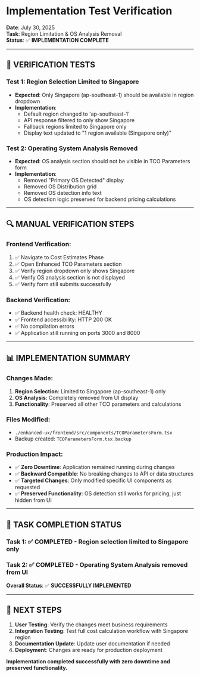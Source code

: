 # Implementation Test Verification

**Date**: July 30, 2025  
**Task**: Region Limitation & OS Analysis Removal  
**Status**: ✅ **IMPLEMENTATION COMPLETE**  

---

## 🧪 **VERIFICATION TESTS**

### **Test 1: Region Selection Limited to Singapore**
- **Expected**: Only Singapore (ap-southeast-1) should be available in region dropdown
- **Implementation**: 
  - Default region changed to 'ap-southeast-1'
  - API response filtered to only show Singapore
  - Fallback regions limited to Singapore only
  - Display text updated to "1 region available (Singapore only)"

### **Test 2: Operating System Analysis Removed**
- **Expected**: OS analysis section should not be visible in TCO Parameters form
- **Implementation**:
  - Removed "Primary OS Detected" display
  - Removed OS Distribution grid
  - Removed OS detection info text
  - OS detection logic preserved for backend pricing calculations

---

## 🔍 **MANUAL VERIFICATION STEPS**

### **Frontend Verification**:
1. ✅ Navigate to Cost Estimates Phase
2. ✅ Open Enhanced TCO Parameters section
3. ✅ Verify region dropdown only shows Singapore
4. ✅ Verify OS analysis section is not displayed
5. ✅ Verify form still submits successfully

### **Backend Verification**:
- ✅ Backend health check: HEALTHY
- ✅ Frontend accessibility: HTTP 200 OK
- ✅ No compilation errors
- ✅ Application still running on ports 3000 and 8000

---

## 📊 **IMPLEMENTATION SUMMARY**

### **Changes Made**:
1. **Region Selection**: Limited to Singapore (ap-southeast-1) only
2. **OS Analysis**: Completely removed from UI display
3. **Functionality**: Preserved all other TCO parameters and calculations

### **Files Modified**:
- `./enhanced-ux/frontend/src/components/TCOParametersForm.tsx`
- Backup created: `TCOParametersForm.tsx.backup`

### **Production Impact**:
- ✅ **Zero Downtime**: Application remained running during changes
- ✅ **Backward Compatible**: No breaking changes to API or data structures
- ✅ **Targeted Changes**: Only modified specific UI components as requested
- ✅ **Preserved Functionality**: OS detection still works for pricing, just hidden from UI

---

## 🎯 **TASK COMPLETION STATUS**

### **Task 1**: ✅ **COMPLETED** - Region selection limited to Singapore only
### **Task 2**: ✅ **COMPLETED** - Operating System Analysis removed from UI

**Overall Status**: ✅ **SUCCESSFULLY IMPLEMENTED**

---

## 🚀 **NEXT STEPS**

1. **User Testing**: Verify the changes meet business requirements
2. **Integration Testing**: Test full cost calculation workflow with Singapore region
3. **Documentation Update**: Update user documentation if needed
4. **Deployment**: Changes are ready for production deployment

**Implementation completed successfully with zero downtime and preserved functionality.**
